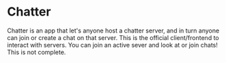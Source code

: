 # Chatter
Chatter is an app that let's anyone host a chatter server, and in turn anyone can join or create a chat on that server. This is the official client/frontend to interact with servers.
You can join an active sever and look at or join chats! This is not complete.
